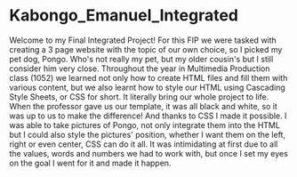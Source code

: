 # Kabongo_Emanuel_Integrated
Welcome to my Final Integrated Project!
For this FIP we were tasked with creating a 3 page website with the topic of our own choice, so I picked my pet dog, Pongo. Who's not really my pet, but my older cousin's but I still consider him very close. Throughout the year in Multimedia Production class (1052) we learned not only how to create HTML files and fill them with various content, but we also learnt how to style our HTML using Cascading Style Sheets, or CSS for short. It literally bring our whole project to life. When the professor gave us our template, it was all black and white, so it was up to us to make the difference! And thanks to CSS I made it possible. I was able to take pictures of Pongo, not only integrate them into the HTML but I could also style the pictures' position, whether I want them on the left, right or even center, CSS can do it all. It was intimidating at first due to all the values, words and numbers we had to work with, but once I set my eyes on the goal I went for it and made it happen.

